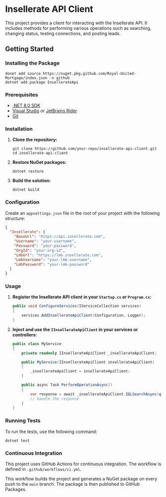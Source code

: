 # Insellerate API Client

This project provides a client for interacting with the Insellerate API. It includes methods for performing various operations such as searching, changing status, testing connections, and posting leads.

## Getting Started

### Installing the Package

```shell 
donet add source https://nuget.pkg.github.com/Royal-United-Mortgage/index.json -n github
dotnet add package InsellerateApi
```

### Prerequisites

- [.NET 8.0 SDK](https://dotnet.microsoft.com/download/dotnet/8.0)
- [Visual Studio](https://visualstudio.microsoft.com/) or [JetBrains Rider](https://www.jetbrains.com/rider/)
- [Git](https://git-scm.com/)

### Installation

1. **Clone the repository:**

    ```shell
    git clone https://github.com/your-repo/insellerate-api-client.git
    cd insellerate-api-client
    ```

2. **Restore NuGet packages:**

    ```shell
    dotnet restore
    ```

3. **Build the solution:**

    ```shell
    dotnet build
    ```

### Configuration

Create an `appsettings.json` file in the root of your project with the following structure:

```json
{
  "Insellerate": {
    "BaseUrl": "https://api.insellerate.com",
    "Username": "your-username",
    "Password": "your-password",
    "OrgId": "your-org-id",
    "LmbUrl": "https://lmb.insellerate.com",
    "LmbUsername": "your-lmb-username",
    "LmbPassword": "your-lmb-password"
  }
}
```

### Usage

1. **Register the Insellerate API client in your `Startup.cs` or `Program.cs`:**

    ```csharp
    public void ConfigureServices(IServiceCollection services)
    {
        services.AddInsellerateApiClient(Configuration, Logger);
    }
    ```

2. **Inject and use the `IInsellerateApiClient` in your services or controllers:**

    ```csharp
    public class MyService
    {
        private readonly IInsellerateApiClient _insellerateApiClient;

        public MyService(IInsellerateApiClient insellerateApiClient)
        {
            _insellerateApiClient = insellerateApiClient;
        }

        public async Task PerformOperationAsync()
        {
            var response = await _insellerateApiClient.IQLSearchAsync(queryBuilder, selectFields);
            // Handle the response
        }
    }
    ```

### Running Tests

To run the tests, use the following command:

```shell
dotnet test
```

### Continuous Integration

This project uses GitHub Actions for continuous integration. The workflow is defined in `.github/workflows/ci.yml`.

This workflow builds the project and generates a NuGet package on every push to the `main` branch. The package is then published to GitHub Packages.